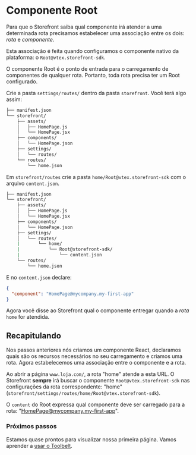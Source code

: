 # Componente Root

Para que o Storefront saiba qual componente irá atender a uma determinada rota precisamos estabelecer uma associação entre os dois: _rota_ e _componente_.

Esta associação é feita quando configuramos o componente nativo da plataforma: o `Root@vtex.storefront-sdk`.

O componente Root é o ponto de entrada para o carregamento de componentes de qualquer rota. Portanto, toda rota precisa ter um Root configurado.

Crie a pasta `settings/routes/` dentro da pasta `storefront`. Você terá algo assim:

```sh
├── manifest.json
└── storefront/
    ├── assets/
    │   ├── HomePage.js
    │   └── HomePage.jsx
    ├── components/
    │   └── HomePage.json
    ├── settings/
    │   └── routes/
    └── routes/
        └── home.json
```

Em `storefront/routes` crie a pasta `home/Root@vtex.storefront-sdk` com o arquivo `content.json`.

```sh
├── manifest.json
└── storefront/
    ├── assets/
    │   ├── HomePage.js
    │   └── HomePage.jsx
    ├── components/
    │   └── HomePage.json
    ├── settings/
    │   └── routes/
    |       └── home/
    |           └── Root@storefront-sdk/
    |               └── content.json
    └── routes/
        └── home.json
```

E no `content.json` declare:
```json
{
  "component": "HomePage@mycompany.my-first-app"
}
```

Agora você disse ao Storefront qual o componente entregar quando a _rota_ `home` for atendida.

## Recapitulando

Nos passos anteriores nós criamos um componente React, declaramos quais são os recursos necessários no seu carregamento e criamos uma rota.
Agora estabelecemos uma associação entre o componente e a rota.

Ao abrir a página `www.loja.com/`, a rota "home" atende a esta URL. O Storefront **sempre** irá buscar o componente `Root@vtex.storefront-sdk` nas configurações da rota correspondente: "home" (`storefront/settings/routes/home/Root@vtex.storefront-sdk`).

O `content` do Root expressa qual componente deve ser carregado para a rota: "HomePage@mycompany.my-first-app".

### Próximos passos

Estamos quase prontos para visualizar nossa primeira página. Vamos aprender a [usar o Toolbelt](toolbelt.md).
